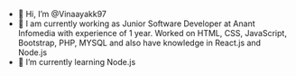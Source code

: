 - 👋 Hi, I’m @Vinaayakk97
- 👀 I am currently working as Junior Software Developer at Anant Infomedia with experience of 1 year. Worked on HTML, CSS, JavaScript, Bootstrap, PHP, MYSQL and also have knowledge in React.js and Node.js
- 🌱 I’m currently learning Node.js
 
<!---
Vinaayakk97/Vinaayakk97 is a ✨ special ✨ repository because its `README.md` (this file) appears on your GitHub profile.
You can click the Preview link to take a look at your changes.
--->
